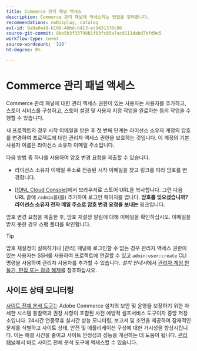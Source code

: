```yaml
---
title: Commerce 관리 패널 액세스
description: Commerce 관리 패널에 액세스하는 방법을 알아봅니다.
recommendations: noDisplay, catalog
exl-id: 9a8a0a49-b108-48bd-b413-ec9431370c06
source-git-commit: 8be5b3f33798b1f03fc85a7ac9111dabd7bfd9e5
workflow-type: tm+mt
source-wordcount: '310'
ht-degree: 0%

---
```


# Commerce 관리 패널 액세스

Commerce 관리 패널에 대한 관리 액세스 권한이 있는 사용자는 사용자를 추가하고, 스토어 서비스를 구성하고, 스토어 설정 및 사용자 지정 작업을 완료하는 등의 작업을 수행할 수 있습니다.

새 프로젝트의 경우 시작 이메일을 받은 후 첫 번째 단계는 라이선스 소유자 계정의 암호를 변경하여 프로젝트에 대한 관리자 액세스 권한을 보호하는 것입니다. 이 계정의 기본 사용자 이름은 라이선스 소유자 이메일 주소입니다.

다음 방법 중 하나를 사용하여 암호 변경 요청을 제출할 수 있습니다.

- 라이선스 소유자 이메일 주소로 전송된 시작 이메일을 찾고 링크를 따라 암호를 변경합니다.

- [[!DNL Cloud Console]](../cloud-guide/project/overview.md)에서 브라우저로 스토어 URL을 복사합니다. 그런 다음 URL 끝에 `/admin`을(를) 추가하여 로그인 페이지를 엽니다. **암호를 잊으셨습니까?라이선스 소유자 전자 메일 주소로 암호 변경 요청을 보내는** 링크입니다.

암호 변경 요청을 제출한 후, 암호 재설정 알림에 대해 이메일을 확인하십시오. 이메일을 받지 못한 경우 스팸 폴더를 확인합니다.

>[!TIP]
>
>암호 재설정이 실패하거나 [관리] 패널에 로그인할 수 없는 경우 관리자 액세스 권한이 있는 사용자는 SSH를 사용하여 프로젝트에 연결할 수 있고 `admin:user:create` CLI 명령을 사용하여 관리자 사용자를 추가할 수 있습니다. _설치 안내서_&#x200B;에서 [관리자 계정 만들기, 편집 또는 잠금 해제](https://experienceleague.adobe.com/docs/commerce-operations/installation-guide/tutorials/admin.html)를 참조하십시오.

## 사이트 상태 모니터링

[사이트 전체 분석 도구](https://experienceleague.adobe.com/en/docs/commerce-operations/tools/site-wide-analysis-tool/intro)는 Adobe Commerce 설치의 보안 및 운영을 보장하기 위한 자세한 시스템 통찰력과 권장 사항이 포함된 사전 예방적 셀프서비스 도구이자 중앙 저장소입니다. 24시간 연중무휴 실시간 성능 모니터링, 보고서 및 조언을 제공하여 잠재적인 문제를 식별하고 사이트 상태, 안전 및 애플리케이션 구성에 대한 가시성을 향상시킵니다. 이는 해결 시간을 줄이고 사이트 안정성과 성능을 개선하는 데 도움이 됩니다. [관리 패널](https://experienceleague.adobe.com/en/docs/commerce-operations/tools/site-wide-analysis-tool/access#option-2-logging-in-to-your-site-wide-analysis-tool-dashboard-from-your-stores-admin-panel)에서 바로 사이트 전체 분석 도구에 액세스할 수 있습니다.
